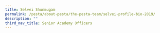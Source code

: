 ```yaml
---
title: Selvei Shunmugam
permalink: /pesta/about-pesta/the-pesta-team/selvei-profile-bio-2019/
description: ""
third_nav_title: Senior Academy Officers
---
```

